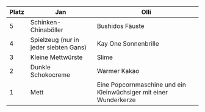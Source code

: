 | Platz | Jan                 | Olli                     |
|-------|---------------------|--------------------------|
| 5     | Schinken-Chinaböller | Bushidos Fäuste          |
| 4     | Spielzeug (nur in jeder siebten Gans) | Kay One Sonnenbrille    |
| 3     | Kleine Mettwürste   | Slime                    |
| 2     | Dunkle Schokocreme   | Warmer Kakao             |
| 1     | Mett                | Eine Popcornmaschine und ein Kleinwüchsiger mit einer Wunderkerze |
